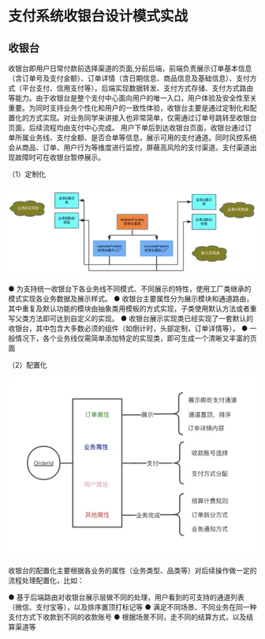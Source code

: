 # 支付系统收银台设计模式实战
## 收银台
   收银台即用户日常付款前选择渠道的页面,分前后端，前端负责展示订单基本信息（含订单号及支付金额）、订单详情（含日期信息、商品信息及基础信息）、支付方式（平台支付、信用支付等）。后端实现数据转发、支付方式存储、支付方式路由等能力。由于收银台是整个支付中心面向用户的唯一入口，用户体验及安全性至关重要。为同时支持业务个性化和用户的一致性体验，收银台主要是通过定制化和配置化的方式实现。对业务同学来讲接入也非常简单，仅需通过订单号跳转至收银台页面，后续流程均由支付中心完成。
用户下单后到达收银台页面，收银台通过订单所属业务线、支付金额、是否合单等信息，展示可用的支付通道。同时风控系统会从商品、订单、用户行为等维度进行监控，屏蔽高风险的支付渠道。支付渠道出现故障时可在收银台暂停展示。


（1）定制化



![img](images/README/1645363382778-34c6d248-71eb-4539-bab9-cdecba711cc2.webp)


● 为支持统一收银台下各业务线不同模式、不同展示的特性，使用工厂类继承的模式实现各业务数据及展示样式。
● 收银台主要属性分为展示模块和通道路由，其中重复及默认功能的模块由抽象类用模板的方式实现，子类使用默认方法或者重写父类方法即可达到自定义的实现。
● 收银台展示实现类已经实现了一套默认的收银台，其中包含大多数必须的组件（如倒计时，头部定制，订单详情等）。
● 一般情况下，各个业务线仅需简单添加特定的实现类，即可生成一个清晰又丰富的页面



（2）配置化



![img](images/README/1645363383342-60ec98c9-4700-4f5d-9be3-ecc23f39de90.webp)



收银台的配置化主要根据各业务的属性（业务类型、品类等）对后续操作做一定的流程处理配置化，比如：



● 基于后端路由对收银台展示层做不同的处理，用户看到的可支持的通道列表（微信、支付宝等），以及排序置顶打标记等
● 满足不同场景、不同业务在同一种支付方式下收款到不同的收款账号
● 根据场景不同，走不同的结算方式，以及结算渠道等





